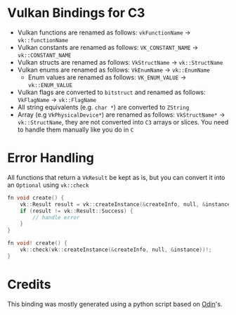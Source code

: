 # Vulkan Bindings for C3

* Vulkan functions are renamed as follows: `vkFunctionName` -> `vk::functionName`
* Vulkan constants are renamed as follows: `VK_CONSTANT_NAME` -> `vk::CONSTANT_NAME`
* Vulkan structs are renamed as follows: `VkStructName` -> `vk::StructName`
* Vulkan enums are renamed as follows: `VkEnumName` -> `vk::EnumName`
  * Enum values are renamed as follows: `VK_ENUM_VALUE` -> `vk::ENUM_VALUE`
* Vulkan flags are converted to `bitstruct` and renamed as follows: `VkFlagName` -> `vk::FlagName`
* All string equivalents (e.g. `char *`) are converted to `ZString`
* Array (e.g `VkPhysicalDevice*`) are renamed as follows: `VkStructName*` -> `vk::StructName`, they are not converted into `C3` arrays or slices. You need to handle them manually like you do in `C`

# Error Handling

All functions that return a `VkResult` be kept as is, but you can convert it into an `Optional` using `vk::check`
```cpp
fn void create() {
    vk::Result result = vk::createInstance(&createInfo, null, &instance);
    if (result != vk::Result::Success) {
        // handle error
    }
}
```
```cpp
fn void! create() {
    vk::check(vk::createInstance(&createInfo, null, &instance))!;
}
```

# Credits

This binding was mostly generated using a python script based on [Odin](https://github.com/odin-lang/Odin/tree/master/vendor/vulkan)'s.
